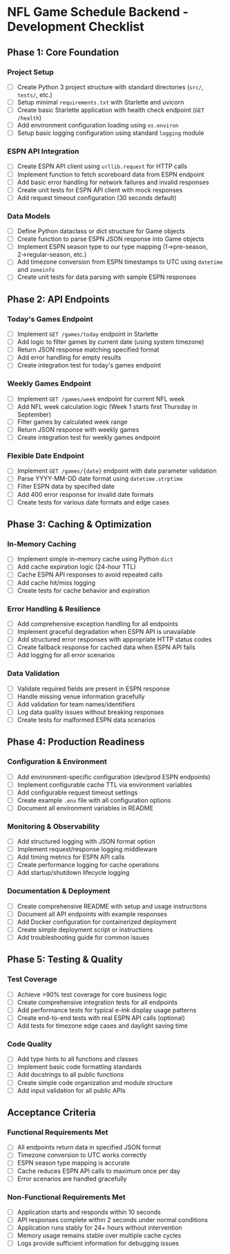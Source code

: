 # NFL Game Schedule Backend - Development Checklist

## Phase 1: Core Foundation

### Project Setup
- [ ] Create Python 3 project structure with standard directories (`src/`, `tests/`, etc.)
- [ ] Setup minimal `requirements.txt` with Starlette and uvicorn
- [ ] Create basic Starlette application with health check endpoint (`GET /health`)
- [ ] Add environment configuration loading using `os.environ`
- [ ] Setup basic logging configuration using standard `logging` module

### ESPN API Integration
- [ ] Create ESPN API client using `urllib.request` for HTTP calls
- [ ] Implement function to fetch scoreboard data from ESPN endpoint
- [ ] Add basic error handling for network failures and invalid responses
- [ ] Create unit tests for ESPN API client with mock responses
- [ ] Add request timeout configuration (30 seconds default)

### Data Models
- [ ] Define Python dataclass or dict structure for Game objects
- [ ] Create function to parse ESPN JSON response into Game objects
- [ ] Implement ESPN season type to our type mapping (1→pre-season, 2→regular-season, etc.)
- [ ] Add timezone conversion from ESPN timestamps to UTC using `datetime` and `zoneinfo`
- [ ] Create unit tests for data parsing with sample ESPN responses

## Phase 2: API Endpoints

### Today's Games Endpoint
- [ ] Implement `GET /games/today` endpoint in Starlette
- [ ] Add logic to filter games by current date (using system timezone)
- [ ] Return JSON response matching specified format
- [ ] Add error handling for empty results
- [ ] Create integration test for today's games endpoint

### Weekly Games Endpoint
- [ ] Implement `GET /games/week` endpoint for current NFL week
- [ ] Add NFL week calculation logic (Week 1 starts first Thursday in September)
- [ ] Filter games by calculated week range
- [ ] Return JSON response with weekly games
- [ ] Create integration test for weekly games endpoint

### Flexible Date Endpoint
- [ ] Implement `GET /games/{date}` endpoint with date parameter validation
- [ ] Parse YYYY-MM-DD date format using `datetime.strptime`
- [ ] Filter ESPN data by specified date
- [ ] Add 400 error response for invalid date formats
- [ ] Create tests for various date formats and edge cases

## Phase 3: Caching & Optimization

### In-Memory Caching
- [ ] Implement simple in-memory cache using Python `dict`
- [ ] Add cache expiration logic (24-hour TTL)
- [ ] Cache ESPN API responses to avoid repeated calls
- [ ] Add cache hit/miss logging
- [ ] Create tests for cache behavior and expiration

### Error Handling & Resilience
- [ ] Add comprehensive exception handling for all endpoints
- [ ] Implement graceful degradation when ESPN API is unavailable
- [ ] Add structured error responses with appropriate HTTP status codes
- [ ] Create fallback response for cached data when ESPN API fails
- [ ] Add logging for all error scenarios

### Data Validation
- [ ] Validate required fields are present in ESPN response
- [ ] Handle missing venue information gracefully
- [ ] Add validation for team names/identifiers
- [ ] Log data quality issues without breaking responses
- [ ] Create tests for malformed ESPN data scenarios

## Phase 4: Production Readiness

### Configuration & Environment
- [ ] Add environment-specific configuration (dev/prod ESPN endpoints)
- [ ] Implement configurable cache TTL via environment variables
- [ ] Add configurable request timeout settings
- [ ] Create example `.env` file with all configuration options
- [ ] Document all environment variables in README

### Monitoring & Observability
- [ ] Add structured logging with JSON format option
- [ ] Implement request/response logging middleware
- [ ] Add timing metrics for ESPN API calls
- [ ] Create performance logging for cache operations
- [ ] Add startup/shutdown lifecycle logging

### Documentation & Deployment
- [ ] Create comprehensive README with setup and usage instructions
- [ ] Document all API endpoints with example responses
- [ ] Add Docker configuration for containerized deployment
- [ ] Create simple deployment script or instructions
- [ ] Add troubleshooting guide for common issues

## Phase 5: Testing & Quality

### Test Coverage
- [ ] Achieve >90% test coverage for core business logic
- [ ] Create comprehensive integration tests for all endpoints
- [ ] Add performance tests for typical e-ink display usage patterns
- [ ] Create end-to-end tests with real ESPN API calls (optional)
- [ ] Add tests for timezone edge cases and daylight saving time

### Code Quality
- [ ] Add type hints to all functions and classes
- [ ] Implement basic code formatting standards
- [ ] Add docstrings to all public functions
- [ ] Create simple code organization and module structure
- [ ] Add input validation for all public APIs

## Acceptance Criteria

### Functional Requirements Met
- [ ] All endpoints return data in specified JSON format
- [ ] Timezone conversion to UTC works correctly
- [ ] ESPN season type mapping is accurate
- [ ] Cache reduces ESPN API calls to maximum once per day
- [ ] Error scenarios are handled gracefully

### Non-Functional Requirements Met  
- [ ] Application starts and responds within 10 seconds
- [ ] API responses complete within 2 seconds under normal conditions
- [ ] Application runs stably for 24+ hours without intervention
- [ ] Memory usage remains stable over multiple cache cycles
- [ ] Logs provide sufficient information for debugging issues

